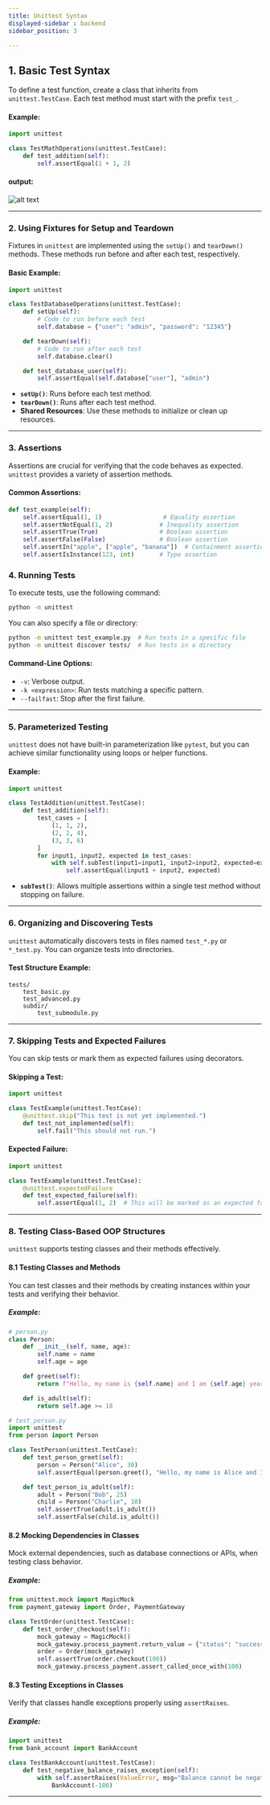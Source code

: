 ```yaml
---
title: Unittest Syntax
displayed-sidebar : backend
sidebar_position: 3

---
```



## 1. **Basic Test Syntax**

To define a test function, create a class that inherits from `unittest.TestCase`. Each test method must start with the prefix `test_`.

#### Example:
```python
import unittest

class TestMathOperations(unittest.TestCase):
    def test_addition(self):
        self.assertEqual(1 + 1, 2)
```

#### **output**:
![alt text](image.png)

---

### 2. **Using Fixtures for Setup and Teardown**

Fixtures in `unittest` are implemented using the `setUp()` and `tearDown()` methods. These methods run before and after each test, respectively.

#### Basic Example:
```python
import unittest

class TestDatabaseOperations(unittest.TestCase):
    def setUp(self):
        # Code to run before each test
        self.database = {"user": "admin", "password": "12345"}

    def tearDown(self):
        # Code to run after each test
        self.database.clear()

    def test_database_user(self):
        self.assertEqual(self.database["user"], "admin")
```

- **`setUp()`**: Runs before each test method.
- **`tearDown()`**: Runs after each test method.
- **Shared Resources**: Use these methods to initialize or clean up resources.

---

### 3. **Assertions**

Assertions are crucial for verifying that the code behaves as expected. `unittest` provides a variety of assertion methods.

#### Common Assertions:
```python
def test_example(self):
    self.assertEqual(1, 1)                 # Equality assertion
    self.assertNotEqual(1, 2)             # Inequality assertion
    self.assertTrue(True)                 # Boolean assertion
    self.assertFalse(False)               # Boolean assertion
    self.assertIn("apple", ["apple", "banana"])  # Containment assertion
    self.assertIsInstance(123, int)       # Type assertion
```


### 4. **Running Tests**

To execute tests, use the following command:

```bash
python -m unittest
```

You can also specify a file or directory:

```bash
python -m unittest test_example.py  # Run tests in a specific file
python -m unittest discover tests/  # Run tests in a directory
```

#### Command-Line Options:
- `-v`: Verbose output.
- `-k <expression>`: Run tests matching a specific pattern.
- `--failfast`: Stop after the first failure.

---

### 5. **Parameterized Testing**

`unittest` does not have built-in parameterization like `pytest`, but you can achieve similar functionality using loops or helper functions.

#### Example:
```python
import unittest

class TestAddition(unittest.TestCase):
    def test_addition(self):
        test_cases = [
            (1, 1, 2),
            (2, 2, 4),
            (3, 3, 6)
        ]
        for input1, input2, expected in test_cases:
            with self.subTest(input1=input1, input2=input2, expected=expected):
                self.assertEqual(input1 + input2, expected)
```

- **`subTest()`**: Allows multiple assertions within a single test method without stopping on failure.

---


### 6. **Organizing and Discovering Tests**

`unittest` automatically discovers tests in files named `test_*.py` or `*_test.py`. You can organize tests into directories.

#### Test Structure Example:
```
tests/
    test_basic.py
    test_advanced.py
    subdir/
        test_submodule.py
```
---

### 7. **Skipping Tests and Expected Failures**

You can skip tests or mark them as expected failures using decorators.

#### Skipping a Test:
```python
import unittest

class TestExample(unittest.TestCase):
    @unittest.skip("This test is not yet implemented.")
    def test_not_implemented(self):
        self.fail("This should not run.")
```

#### Expected Failure:
```python
import unittest

class TestExample(unittest.TestCase):
    @unittest.expectedFailure
    def test_expected_failure(self):
        self.assertEqual(1, 2)  # This will be marked as an expected failure
```

---

### 8. **Testing Class-Based OOP Structures**

`unittest` supports testing classes and their methods effectively.

#### 8.1 Testing Classes and Methods
You can test classes and their methods by creating instances within your tests and verifying their behavior.

##### Example:
```python
# person.py
class Person:
    def __init__(self, name, age):
        self.name = name
        self.age = age

    def greet(self):
        return f"Hello, my name is {self.name} and I am {self.age} years old."

    def is_adult(self):
        return self.age >= 18

# test_person.py
import unittest
from person import Person

class TestPerson(unittest.TestCase):
    def test_person_greet(self):
        person = Person("Alice", 30)
        self.assertEqual(person.greet(), "Hello, my name is Alice and I am 30 years old.")

    def test_person_is_adult(self):
        adult = Person("Bob", 25)
        child = Person("Charlie", 10)
        self.assertTrue(adult.is_adult())
        self.assertFalse(child.is_adult())
```



#### 8.2 Mocking Dependencies in Classes
Mock external dependencies, such as database connections or APIs, when testing class behavior.

##### Example:
```python
from unittest.mock import MagicMock
from payment_gateway import Order, PaymentGateway

class TestOrder(unittest.TestCase):
    def test_order_checkout(self):
        mock_gateway = MagicMock()
        mock_gateway.process_payment.return_value = {"status": "success", "amount": 100}
        order = Order(mock_gateway)
        self.assertTrue(order.checkout(100))
        mock_gateway.process_payment.assert_called_once_with(100)
```

#### 8.3 Testing Exceptions in Classes
Verify that classes handle exceptions properly using `assertRaises`.

##### Example:
```python
import unittest
from bank_account import BankAccount

class TestBankAccount(unittest.TestCase):
    def test_negative_balance_raises_exception(self):
        with self.assertRaises(ValueError, msg="Balance cannot be negative."):
            BankAccount(-100)
```

---